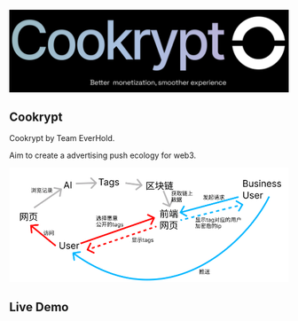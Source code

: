 ![alt text](images/logo.png)
## Cookrypt

Cookrypt by Team EverHold.

Aim to create a advertising push ecology for web3.

![alt text](images/flow.png)

## Live Demo

